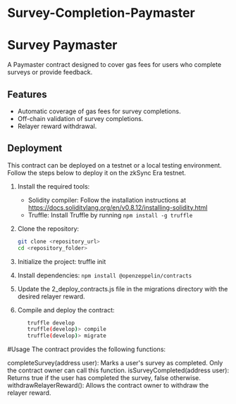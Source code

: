 # Survey-Completion-Paymaster

# Survey Paymaster

A Paymaster contract designed to cover gas fees for users who complete surveys or provide feedback.

## Features

- Automatic coverage of gas fees for survey completions.
- Off-chain validation of survey completions.
- Relayer reward withdrawal.

## Deployment

This contract can be deployed on a testnet or a local testing environment. Follow the steps below to deploy it on the zkSync Era testnet.

1. Install the required tools:
   - Solidity compiler: Follow the installation instructions at https://docs.soliditylang.org/en/v0.8.12/installing-solidity.html
   - Truffle: Install Truffle by running `npm install -g truffle`

2. Clone the repository:
   ```bash
   git clone <repository_url>
   cd <repository_folder>

3. Initialize the project:
truffle init

4. Install dependencies:
    `npm install @openzeppelin/contracts`

5. Update the 2_deploy_contracts.js file in the migrations directory with the desired relayer reward.

6. Compile and deploy the contract:
   ```bash
      truffle develop
      truffle(develop)> compile
      truffle(develop)> migrate

#Usage
The contract provides the following functions:

completeSurvey(address user): Marks a user's survey as completed. Only the contract owner can call this function.
isSurveyCompleted(address user): Returns true if the user has completed the survey, false otherwise.
withdrawRelayerReward(): Allows the contract owner to withdraw the relayer reward.
